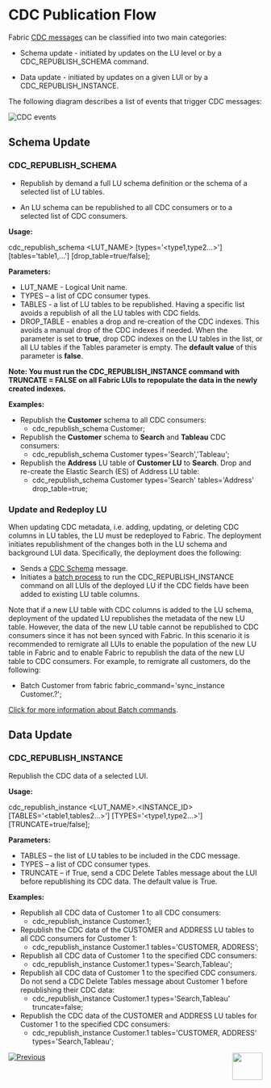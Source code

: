 # CDC Publication Flow

Fabric [CDC messages](03_cdc_messages.md) can be classified into two main categories:

- Schema update - initiated by updates on the LU level or by a CDC_REPUBLISH_SCHEMA command.

- Data update - initiated by updates on a given LUI or by a CDC_REPUBLISH_INSTANCE.

  

The following diagram describes a list of events that trigger CDC messages:

![CDC events](images/cdc_events.png)

## Schema Update

### CDC_REPUBLISH_SCHEMA

-  Republish by demand a full LU schema definition or the schema of a selected list of LU tables.

-  An LU schema can be republished to all CDC consumers or to a selected list of CDC consumers.

**Usage:**

 cdc_republish_schema <LUT_NAME> [types='<type1,type2...>'] [tables='table1,...'] [drop_table=true/false];

**Parameters:**

- LUT_NAME - Logical Unit name.
- TYPES – a list of CDC consumer types.
- TABLES - a list of LU tables to be republished. Having a specific list avoids a republish of all the LU tables with CDC fields.
- DROP_TABLE - enables a drop and re-creation of the CDC indexes. This avoids a manual drop of the CDC indexes if needed. When the parameter is set to **true**, drop CDC indexes on the LU tables in the list, or all LU tables if the Tables parameter is empty. The **default value** of this parameter is **false**.

**Note: You must run the CDC_REPUBLISH_INSTANCE command with TRUNCATE = FALSE on all Fabric LUIs to repopulate the data in the newly created indexes.**


**Examples:**

- Republish the **Customer** schema to all CDC consumers:
  - cdc_republish_schema Customer; 
- Republish the **Customer** schema to **Search** and **Tableau** CDC consumers:
  - cdc_republish_schema Customer types='Search','Tableau';
- Republish the **Address** LU table of **Customer LU** to **Search**. Drop and re-create the Elastic Search (ES) of Address LU table:
  - cdc_republish_schema Customer types='Search' tables='Address' drop_table=true; 

### Update and Redeploy LU

When updating CDC metadata, i.e. adding, updating, or deleting CDC columns in LU tables, the LU must be redeployed to Fabric. The deployment initiates republishment of the  changes both in the LU schema and background LUI data. Specifically, the deployment does the following:
- Sends a [CDC Schema](03_cdc_messages.md#cdc-schema) message.
- Initiates a [batch process](/articles/20_jobs_and_batch_services/16_batch_CDC_commands.md) to run the CDC_REPUBLISH_INSTANCE command on all LUIs of the deployed LU if the CDC fields have been added to existing LU table columns.

Note that if a new LU table with CDC columns is added to the LU schema, deployment of the updated LU republishes the metadata of the new LU table. However, the data of the new LU table cannot be republished to CDC consumers since it has not been synced with Fabric. In this scenario it is recommended to remigrate all LUIs to enable the population of the new LU table in Fabric and to enable Fabric to republish the data of the new LU table to CDC consumers. For example, to remigrate all customers, do the following:

  - Batch Customer from fabric fabric_command='sync_instance Customer.?';

  [Click for more information about Batch commands](/articles/20_jobs_and_batch_services/12_batch_sync_commands.md).

  

## Data Update

### CDC_REPUBLISH_INSTANCE

Republish the CDC data of a selected LUI. 

**Usage:** 

 cdc_republish_instance <LUT_NAME>.<INSTANCE_ID> [TABLES='<table1,tables2...>'] [TYPES='<type1,type2...>'] [TRUNCATE=true/false];



 **Parameters:**

- TABLES – the list of LU tables to be included in the CDC message.
- TYPES – a list of CDC consumer types. 
- TRUNCATE – if True, send a CDC Delete Tables message about the LUI before republishing its CDC data. The default value is True. 


**Examples:**

- Republish all CDC data of Customer 1 to all CDC consumers:
  - cdc_republish_instance Customer.1;
- Republish the CDC data of the CUSTOMER and ADDRESS LU tables to all CDC consumers for Customer 1:
  - cdc_republish_instance Customer.1 tables='CUSTOMER, ADDRESS’;
- Republish all CDC data of Customer 1 to the specified CDC consumers:
  - cdc_republish_instance Customer.1 types='Search,Tableau';
- Republish all CDC data of Customer 1 to the specified CDC consumers. Do not send a CDC Delete Tables message about Customer 1 before republishing their CDC data:
  - cdc_republish_instance Customer.1 types='Search,Tableau' truncate=false;
- Republish the CDC data of the CUSTOMER and ADDRESS LU tables for Customer 1 to the specified CDC consumers:
  - cdc_republish_instance Customer.1 tables='CUSTOMER, ADDRESS’ types='Search,Tableau';



[![Previous](/articles/images/Previous.png)](03_cdc_messages.md)[<img align="right" width="60" height="54" src="/articles/images/Next.png">](05_cdc_consumers_implementation.md)
